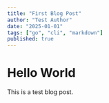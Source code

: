 ```yaml
---
title: "First Blog Post"
author: "Test Author"
date: "2025-01-01"
tags: ["go", "cli", "markdown"]
published: true
---
```


# Hello World

This is a test blog post.
